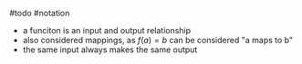 #todo
#notation 
- a funciton is an input and output relationship
- also considered mappings, as $f(a)=b$ can be considered "a maps to b"
- the same input always makes the same output






